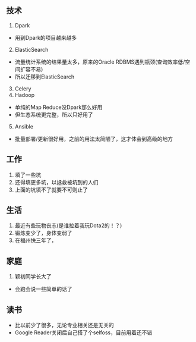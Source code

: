 ## 技术
1. Dpark
 - 用到Dpark的项目越来越多
2. ElasticSearch
 - 流量统计系统的结果量太多，原来的Oracle RDBMS遇到瓶颈(查询效率低/空间扩容不易)
 - 所以迁移到ElasticSearch
3. Celery
4. Hadoop
 - 单纯的Map Reduce没Dpark那么好用
 - 但生态系统更完整，所以只好用了
5. Ansible
 - 批量部署/更新很好用，之前的用法太简陋了，这才体会到高级的地方

## 工作
1. 填了一些坑
2. 还得填更多坑，以拯救被坑到的人们
3. 上面的坑填不了就要不可则止了

## 生活
1. 最近有些玩物丧志(是谁拉着我玩Dota2的！？)
2. 锻炼变少了，身体变弱了
3. 在福州快三年了，

## 家庭
1. 颖初同学长大了
 - 会跑会说一些简单的话了
 
## 读书
- 比以前少了很多，无论专业相关还是无关的
- Google Reader关闭后自己搭了个selfoss，目前用着还不错